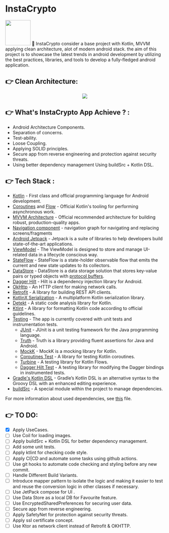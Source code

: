 # InstaCrypto
<img src="https://i.imgur.com/M5Gkifx.png" width="80">
🎯 InstaCrypto consider a base project with Kotlin, MVVM applying clean architecture, alot of modern android stack. the aim of this project is to showcase the latest trends in android development by utilizing the best practices, libraries, and tools to develop a fully-fledged android application.

:point_right: Clean Architecture:
-----------------
<div align="center">
<img src="https://user-images.githubusercontent.com/20733292/191065631-db93241e-db85-4b52-a247-44abd7825be8.png">
</div>


:point_right: What's InstaCrypto App Achieve ? :
-----------------
- Android Architecture Components.
- Separation of concerns.
- Test-ability.
- Loose Coupling.
- Applying SOLID principles.
- Secure app from reverse engineering and protection against security threats.
- Using better dependency management Using buildSrc + Kotlin DSL.

:point_right: Tech Stack :
-----------------
- [Kotlin](https://kotlinlang.org/) - First class and official programming language for Android development.
- [Coroutines](https://kotlinlang.org/docs/reference/coroutines-overview.html) and [Flow](https://kotlinlang.org/docs/reference/coroutines/flow.html#asynchronous-flow) - Official Kotlin's tooling for performing asynchronous work.
- [MVVM Architecture](https://developer.android.com/jetpack/guide) - Official recommended architecture for building robust, production-quality apps.
- [Navigation component](https://developer.android.com/guide/navigation?gclid=CjwKCAjwpqCZBhAbEiwAa7pXeZjk0QE0wCj3xe9GKngJ9UurROkHznEj2I_mT6hT1dmTUm95WmVONBoCeQ8QAvD_BwE&gclsrc=aw.ds) - navigation graph for navigating and replacing screens/fragments
- [Android Jetpack](https://developer.android.com/jetpack) - Jetpack is a suite of libraries to help developers build state-of-the-art applications.
- [ViewModel](https://developer.android.com/topic/libraries/architecture/viewmodel) - The ViewModel is designed to store and manage UI-related data in a lifecycle conscious way.
- [StateFlow](https://developer.android.com/kotlin/flow/stateflow-and-sharedflow#stateflow) - StateFlow is a state-holder observable flow that emits the current and new state updates to its collectors.
- [DataStore](https://developer.android.com/topic/libraries/architecture/datastore) - DataStore is a data storage solution that stores key-value pairs or typed objects with [protocol buffers](https://developers.google.com/protocol-buffers).
- [Dagger Hilt](https://developer.android.com/training/dependency-injection/hilt-android) - Hilt is a dependency injection library for Android.
- [OkHttp](https://github.com/square/okhttp) - An HTTP client for making network calls.
- [Retrofit](https://github.com/square/retrofit) - A library for building REST API clients.
- [KotlinX Serialization](https://github.com/Kotlin/kotlinx.serialization) - A multiplatform Kotlin serialization library.
- [Detekt](https://github.com/detekt/detekt) - A static code analysis library for Kotlin.
- [Ktlint](https://github.com/pinterest/ktlint) - A library for formatting Kotlin code according to official guidelines.
- [Testing](https://developer.android.com/training/testing) - The app is currently covered with unit tests and instrumentation tests.
  - [JUnit](https://junit.org/junit5) - JUnit is a unit testing framework for the Java programming language.
  - [Truth](https://github.com/google/truth) - Truth is a library providing fluent assertions for Java and Android.
  - [MockK](https://github.com/mockk/mockk) - MockK is a mocking library for Kotlin.
  - [Coroutines Test](https://github.com/Kotlin/kotlinx.coroutines/tree/master/kotlinx-coroutines-test) - A library for testing Kotlin coroutines.
  - [Turbine](https://github.com/cashapp/turbine) - A testing library for Kotlin Flows.
  - [Dagger Hilt Test](https://developer.android.com/training/dependency-injection/hilt-testing) - A testing library for modifying the Dagger bindings in instrumented tests.
- [Gradle's Kotlin DSL](https://docs.gradle.org/current/userguide/kotlin_dsl.html) - Gradle’s Kotlin DSL is an alternative syntax to the Groovy DSL with an enhanced editing experience.
- [buildSrc](https://docs.gradle.org/current/userguide/organizing_gradle_projects.html#sec:build_sources) - A special module within the project to manage dependencies.

For more information about used dependencies, see [this](/buildSrc/src/main/java/Dependencies.kt) file.



:point_right: TO DO:
-----------
- [X] Apply UseCases.
- [ ] Use Coil for loading images.
- [ ] Apply buildSrc + Kotlin DSL for better dependency management.
- [ ] Add some unit tests.
- [ ] Apply ktlint for checking code style.
- [ ] Apply CI|CD and automate some tasks using github actions.
- [ ] Use git hooks to automate code checking and styling before any new commit.
- [ ] Handle Different Build Variants.
- [ ] Introduce mapper pattern to isolate the logic and making it easier to test and reuse the conversion logic in other classes if necessary.
- [ ] Use JetPack compose for UI .
- [ ] Use Data Store as a local DB for Favourite feature.
- [ ] Use EncryptedSharedPreferences for securing user data.
- [ ] Secure app from reverse engineering.
- [ ] Apply SafetyNet for protection against security threats.
- [ ] Apply ssl certificate concept.
- [ ] Use Ktor as network client instead of Retrofit & OKHTTP.
